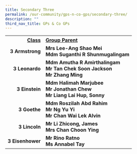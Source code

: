 ```yaml
---
title: Secondary Three
permalink: /our-community/gps-n-co-gps/secondary-three/
description: ""
third_nav_title: GPs & Co GPs
---
```

<table>
<tbody>
<tr>
<th style="text-align: right;"><u>Class</u></th>
<th style="text-align: left;"><u>Group Parent</u></th>
</tr>
<tr>
<td style="text-align: right;"><strong>3 Armstrong</strong></td>
<td style="text-align: left;"><strong>Mrs Lee-Ang Shao Mei<br />Mdm Suganthi R Shunmugalingam</strong></td>
</tr>
<tr>
<td style="text-align: right;"><strong>3 Leonardo</strong></td>
<td style="text-align: left;"><strong>Mdm Amutha R Amirthalingam<br />Mr Tan Chek Soon Jackson<br />Mr Zhang Ming</strong>
</tr>
<tr>
<td style="text-align: right;"><strong>3 Einstein</strong></td>
<td style="text-align: left;"><strong>Mdm Halimah Marjubee<br />Mr Jonathan Chew<br />Mr Liang Lai Hup, Sonny</strong></td>
</tr>
<tr>
<td style="text-align: right;"><strong>3 Goethe</strong></td>
<td style="text-align: left;"><strong>Mdm Roszilah Abd Rahim<br />Mr Ng Yu Yi<br />Mr Chan Wai Lek Alvin</strong></td>
</tr>
<tr>
<td style="text-align: right;"><strong>3 Lincoln</strong></td>
<td style="text-align: left;"><strong>Mr Li Zhicong, James<br />Mrs Chan Choon Ying</strong></td>
</tr>
<tr>
<td style="text-align: right;"><strong>3 Eisenhower</strong></td>
<td style="text-align: left;"><strong>Mr Rino Ratno<br />Ms Annabel Tay</strong></td>
</tr>
</tbody>
</table>